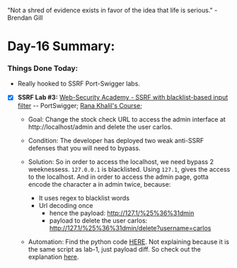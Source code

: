 "Not a shred of evidence exists in favor of the idea that life is serious." - Brendan Gill

# Day-16 Summary:

### Things Done Today: 

- Really hooked to SSRF Port-Swigger labs. 

- [X] **SSRF Lab #3:** [Web-Security Academy - SSRF with blacklist-based input filter](https://portswigger.net/web-security/ssrf/lab-ssrf-with-blacklist-filter) -- PortSwigger; [Rana Khalil's Course](https://ranakhalil.teachable.com/);

  - Goal: Change the stock check URL to access the admin interface at http://localhost/admin and delete the user carlos. 
  - Condition: The developer has deployed two weak anti-SSRF defenses that you will need to bypass. 
  - Solution: So in order to access the localhost, we need bypass 2 weeknessess. `127.0.0.1` is blacklisted. Using `127.1`, gives the access to the localhost. And in order to access the admin page, gotta encode the character a in admin twice, because:
    - It uses regex to blacklist words
    - Url decoding once
      - hence the payload: http://127.1/%25%36%31dmin
      - payload to delete the user carlos: http://127.1/%25%36%31dmin/delete?username=carlos

  - Automation: Find the python code [HERE](/Python/SSRF-lab3.py). Not explaining because it is the same script as lab-1, just payload diff. So check out the explanation [here](/Days/Day14.md).

